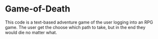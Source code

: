 # Game-of-Death
This code is a text-based adventure game of the user logging into an RPG game. The user get the choose which path to take, but in the end they would die no matter what.
